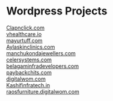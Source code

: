 # Wordpress Projects

[Clapnclick.com](https://clapnclick.com/) <br>
[vhealthcare.io](https://vhealthcare.io/) <br>
[mayurtuff.com](https://mayurtuff.com/) <br>
[Aylaskinclinics.com](https://aylaskinclinics.com/) <br>
[manchukondajewellers.com](https://manchukondajewellers.com/) <br>
[celersystems.com](https://www.celersystems.com/) <br>
[belagaminfradevelopers.com](https://belagaminfradevelopers.com/) <br>
[paybackchits.com](https://paybackchits.com/) <br>
[digitalwom.com](https://digitalwom.com/) <br>
[Kashifinfratech.in](http://kashifinfratech.in/) <br>
[raosfurniture.digitalwom.com](https://raosfurniture.digitalwom.com/) <br>
